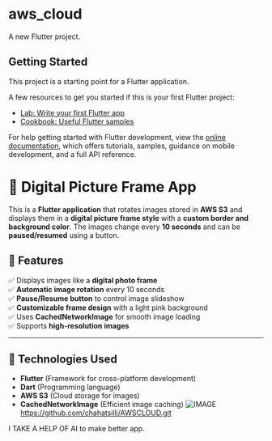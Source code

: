 # aws_cloud

A new Flutter project.

## Getting Started

This project is a starting point for a Flutter application.

A few resources to get you started if this is your first Flutter project:

- [Lab: Write your first Flutter app](https://docs.flutter.dev/get-started/codelab)
- [Cookbook: Useful Flutter samples](https://docs.flutter.dev/cookbook)

For help getting started with Flutter development, view the
[online documentation](https://docs.flutter.dev/), which offers tutorials,
samples, guidance on mobile development, and a full API reference.
# 📸 Digital Picture Frame App

This is a **Flutter application** that rotates images stored in **AWS S3** and displays them in a **digital picture frame style** with a **custom border and background color**. The images change every **10 seconds** and can be **paused/resumed** using a button.

## 🌟 Features

✅ Displays images like a **digital photo frame**  
✅ **Automatic image rotation** every 10 seconds  
✅ **Pause/Resume button** to control image slideshow  
✅ **Customizable frame design** with a light pink background  
✅ Uses **CachedNetworkImage** for smooth image loading  
✅ Supports **high-resolution images**

---

## 🚀 Technologies Used

- **Flutter** (Framework for cross-platform development)
- **Dart** (Programming language)
- **AWS S3** (Cloud storage for images)
- **CachedNetworkImage** (Efficient image caching)
![IMAGE](./assets/Screenshot.png)
  https://github.com/chahatsilli/AWSCLOUD.git

I TAKE A HELP OF AI to make better app.
